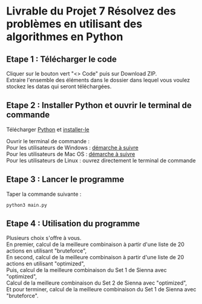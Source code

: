 # Livrable du Projet 7 Résolvez des problèmes en utilisant des algorithmes en Python 

## Etape 1 : Télécharger le code

Cliquer sur le bouton vert "<> Code" puis sur Download ZIP.  
Extraire l'ensemble des éléments dans le dossier dans lequel vous voulez stockez les datas qui seront téléchargées.  

## Etape 2 : Installer Python et ouvrir le terminal de commande

Télécharger [Python](https://www.python.org/downloads/) et [installer-le](https://fr.wikihow.com/installer-Python)  

Ouvrir le terminal de commande :  
Pour les utilisateurs de Windows : [démarche à suivre ](https://support.kaspersky.com/fr/common/windows/14637#block0)  
Pour les utilisateurs de Mac OS : [démarche à suivre ](https://support.apple.com/fr-fr/guide/terminal/apd5265185d-f365-44cb-8b09-71a064a42125/mac)  
Pour les utilisateurs de Linux : ouvrez directement le terminal de commande   


## Etape 3 : Lancer le programme

Taper la commande suivante :
```
python3 main.py
```

## Etape 4 : Utilisation du programme

Plusieurs choix s'offre à vous.  
En premier, calcul de la meilleure combinaison à partir d'une liste de 20 actions en utilisant "bruteforce",  
En second, calcul de la meilleure combinaison à partir d'une liste de 20 actions en utilisant "optimized",  
Puis, calcul de la meilleure combinaison du Set 1 de Sienna avec "optimized",  
Calcul de la meilleure combinaison du Set 2 de Sienna avec "optimized",  
Et pour terminer, calcul de la meilleure combinaison du Set 1 de Sienna avec "bruteforce".  